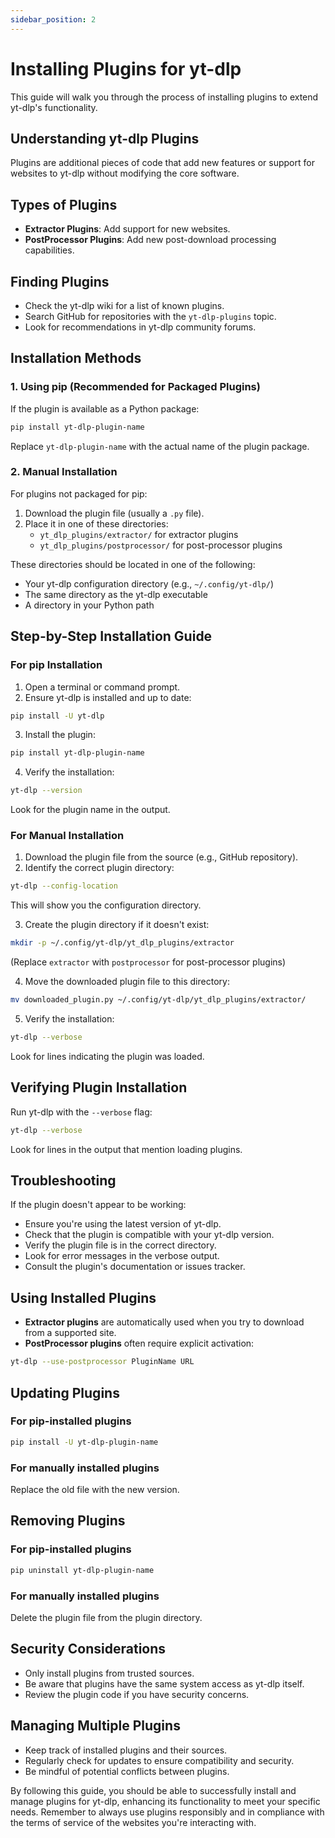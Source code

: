```yaml
---
sidebar_position: 2
---
```


# Installing Plugins for yt-dlp

This guide will walk you through the process of installing plugins to extend yt-dlp's functionality.

## Understanding yt-dlp Plugins

Plugins are additional pieces of code that add new features or support for websites to yt-dlp without modifying the core software.

## Types of Plugins

- **Extractor Plugins**: Add support for new websites.
- **PostProcessor Plugins**: Add new post-download processing capabilities.

## Finding Plugins

- Check the yt-dlp wiki for a list of known plugins.
- Search GitHub for repositories with the `yt-dlp-plugins` topic.
- Look for recommendations in yt-dlp community forums.

## Installation Methods

### 1. Using pip (Recommended for Packaged Plugins)

If the plugin is available as a Python package:

```sh
pip install yt-dlp-plugin-name
```

Replace `yt-dlp-plugin-name` with the actual name of the plugin package.

### 2. Manual Installation

For plugins not packaged for pip:

1. Download the plugin file (usually a `.py` file).
2. Place it in one of these directories:
   - `yt_dlp_plugins/extractor/` for extractor plugins
   - `yt_dlp_plugins/postprocessor/` for post-processor plugins

These directories should be located in one of the following:

- Your yt-dlp configuration directory (e.g., `~/.config/yt-dlp/`)
- The same directory as the yt-dlp executable
- A directory in your Python path

## Step-by-Step Installation Guide

### For pip Installation

1. Open a terminal or command prompt.
2. Ensure yt-dlp is installed and up to date:

```sh
pip install -U yt-dlp
```

3. Install the plugin:

```sh
pip install yt-dlp-plugin-name
```

4. Verify the installation:

```sh
yt-dlp --version
```

Look for the plugin name in the output.

### For Manual Installation

1. Download the plugin file from the source (e.g., GitHub repository).
2. Identify the correct plugin directory:

```sh
yt-dlp --config-location
```

This will show you the configuration directory.

3. Create the plugin directory if it doesn't exist:

```sh
mkdir -p ~/.config/yt-dlp/yt_dlp_plugins/extractor
```

(Replace `extractor` with `postprocessor` for post-processor plugins)

4. Move the downloaded plugin file to this directory:

```sh
mv downloaded_plugin.py ~/.config/yt-dlp/yt_dlp_plugins/extractor/
```

5. Verify the installation:

```sh
yt-dlp --verbose
```

Look for lines indicating the plugin was loaded.

## Verifying Plugin Installation

Run yt-dlp with the `--verbose` flag:

```sh
yt-dlp --verbose
```

Look for lines in the output that mention loading plugins.

## Troubleshooting

If the plugin doesn't appear to be working:

- Ensure you're using the latest version of yt-dlp.
- Check that the plugin is compatible with your yt-dlp version.
- Verify the plugin file is in the correct directory.
- Look for error messages in the verbose output.
- Consult the plugin's documentation or issues tracker.

## Using Installed Plugins

- **Extractor plugins** are automatically used when you try to download from a supported site.
- **PostProcessor plugins** often require explicit activation:

```sh
yt-dlp --use-postprocessor PluginName URL
```

## Updating Plugins

### For pip-installed plugins

```sh
pip install -U yt-dlp-plugin-name
```

### For manually installed plugins

Replace the old file with the new version.

## Removing Plugins

### For pip-installed plugins

```sh
pip uninstall yt-dlp-plugin-name
```

### For manually installed plugins

Delete the plugin file from the plugin directory.

## Security Considerations

- Only install plugins from trusted sources.
- Be aware that plugins have the same system access as yt-dlp itself.
- Review the plugin code if you have security concerns.

## Managing Multiple Plugins

- Keep track of installed plugins and their sources.
- Regularly check for updates to ensure compatibility and security.
- Be mindful of potential conflicts between plugins.

By following this guide, you should be able to successfully install and manage plugins for yt-dlp, enhancing its functionality to meet your specific needs. Remember to always use plugins responsibly and in compliance with the terms of service of the websites you're interacting with.
